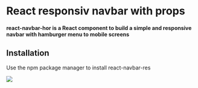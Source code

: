 
<h1>React responsiv navbar with props</h1>



<h4>react-navbar-hor is a React component to build a simple and responsive navbar with hamburger menu to mobile screens</h4>



## Installation

Use the npm package manager to install react-navbar-res



  <img src="https://media.giphy.com/media/PmN6BuVy5VIUzA8zJ0/giphy.gif" />

